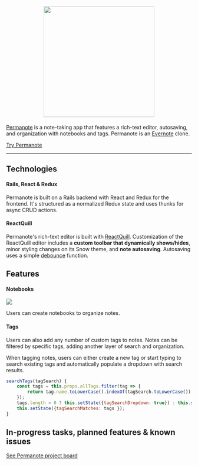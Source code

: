 <h1 align="center"><img src="https://github.com/jaredmeier/permanote/blob/master/app/assets/images/permanote-inline.png?raw=true" width="300" height="auto"></h1>

[Permanote](https://permanote-app.herokuapp.com/) is a note-taking app that features a rich-text editor, autosaving, and organization with notebooks and tags. Permanote is an [Evernote](https://evernote.com/) clone.

[Try Permanote](https://permanote-app.herokuapp.com/)

---

## Technologies

#### Rails, React & Redux
Permanote is built on a Rails backend with React and Redux for the frontend. It's structured as a normalized Redux state and uses thunks for async CRUD actions. 

#### ReactQuill
Permanote's rich-text editor is built with [ReactQuill](https://github.com/zenoamaro/react-quill). Customization of the ReactQuill editor includes a **custom toolbar that dynamically shows/hides**, minor styling changes on its Snow theme, and **note autosaving**. Autosaving uses a simple [debounce](https://www.npmjs.com/package/debounce) function. 

## Features

#### Notebooks
![](https://user-images.githubusercontent.com/11576738/79582511-d62f5800-8099-11ea-99f0-de8b36e11d4d.gif)

Users can create notebooks to organize notes.

#### Tags

Users can also add any number of custom tags to notes. Notes can be filtered by specific tags, adding another layer of search and organization.

When tagging notes, users can either create a new tag or start typing to search existing tags and automatically populate a dropdown with search results.

```javascript
searchTags(tagSearch) {
    const tags = this.props.allTags.filter(tag => {
        return tag.name.toLowerCase().indexOf(tagSearch.toLowerCase()) !== -1;
    });
    tags.length > 0 ? this.setState({tagSearchDropdown: true}) : this.setState({ tagSearchDropdown: false });
    this.setState({tagSearchMatches: tags });
}
```

## In-progress tasks, planned features & known issues

[See Permanote project board](https://github.com/jaredmeier/permanote/projects/1)

